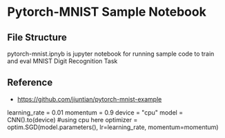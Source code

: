 # Pytorch-MNIST Sample Notebook

## File Structure
pytorch-mnist.ipnyb is jupyter notebook for running sample code to train and eval MNIST Digit Recognition Task

## Reference
* https://github.com/jiuntian/pytorch-mnist-example

learning_rate = 0.01
momentum = 0.9
device = "cpu"
model = CNN().to(device) #using cpu here
optimizer = optim.SGD(model.parameters(), lr=learning_rate,
                      momentum=momentum)
